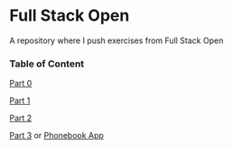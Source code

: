 # Full Stack Open

A repository where I push exercises from Full Stack Open

### Table of Content

[Part 0](https://github.com/codistiano/fullstackopen/tree/main/Part-0)

[Part 1](https://github.com/codistiano/fullstackopen/tree/main/Part-1)

[Part 2](https://github.com/codistiano/fullstackopen/tree/main/Part-2)

[Part 3](https://github.com/codistiano/fullstackopen/tree/main/Part-3) or [Phonebook App](https://github.com/codistiano/Simple-Phonebook-App)

